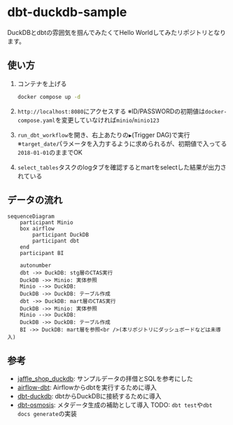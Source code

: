 # dbt-duckdb-sample

DuckDBとdbtの雰囲気を掴んでみたくてHello Worldしてみたリポジトリとなります。

## 使い方

1. コンテナを上げる

    ```sh
    docker compose up -d
    ```

2. `http://localhost:8080`にアクセスする
    ※ID/PASSWORDの初期値は`docker-compose.yaml`を変更していなければ`minio`/`minio123`

3. `run_dbt_workflow`を開き、右上あたりの`▶️`(Trigger DAG)で実行
    ※`target_date`パラメータを入力するように求められるが、初期値で入ってる`2018-01-01`のままでOK
4. `select_tables`タスクのlogタブを確認するとmartをselectした結果が出力されている

## データの流れ

```mermaid
sequenceDiagram
    participant Minio
    box airflow
        participant DuckDB
        participant dbt
    end
    participant BI

    autonumber
    dbt ->> DuckDB: stg層のCTAS実行
    DuckDB ->> Minio: 実体参照
    Minio -->> DuckDB: 
    DuckDB ->> DuckDB: テーブル作成
    dbt ->> DuckDB: mart層のCTAS実行
    DuckDB ->> Minio: 実体参照
    Minio -->> DuckDB: 
    DuckDB ->> DuckDB: テーブル作成
    BI ->> DuckDB: mart層を参照<br />(本リポジトリにダッシュボードなどは未導入)
```

## 参考

- [jaffle_shop_duckdb](https://github.com/dbt-labs/jaffle_shop_duckdb/tree/duckdb): サンプルデータの拝借とSQLを参考にした
- [airflow-dbt](https://github.com/gocardless/airflow-dbt): Airflowからdbtを実行するために導入
- [dbt-duckdb](https://github.com/duckdb/dbt-duckdb): dbtからDuckDBに接続するために導入
- [dbt-osmosis](https://github.com/z3z1ma/dbt-osmosis): メタデータ生成の補助として導入 TODO: `dbt test`や`dbt docs generate`の実装
